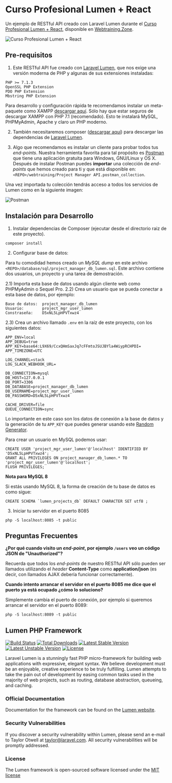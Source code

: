# Curso Profesional Lumen + React

Un ejemplo de RESTful API creado con Laravel Lumen durante el [Curso Profesional Lumen + React](https://webtraining.zone/cursos/creacion-de-aplicaciones-con-lumen-y-react), disponible en 
[Webtraining.Zone](https://webtraining.zone/cursos/creacion-de-aplicaciones-con-lumen-y-react).

![Curso Profesional Lumen + React](https://webtraining.zone/img/metadata-courses/curso-profesional-lumen-react-2018.jpg)

## Pre-requisitos

1) Este RESTful API fue creado con [Laravel Lumen](https://lumen.laravel.com/), que nos exige una versión moderna de PHP y algunas de sus extensiones instaladas:

```
PHP >= 7.1.3
OpenSSL PHP Extension
PDO PHP Extension
Mbstring PHP Extension
```

Para desarrollo y configuración rápida te recomendamos instalar un meta-paquete como XAMPP 
[descargar aquí](https://www.apachefriends.org/download.html). Sólo hay que estar seguros de descargar
XAMPP con PHP 7.1 (recomendado). Esto te instalará MySQL, PHPMyAdmin, Apache y claro un PHP moderno.

2) También necesitaremos composer ([descargar aquí](https://getcomposer.org/)) para descargar las dependencias de [Laravel Lumen](https://lumen.laravel.com/).

3) Algo que recomendamos es instalar un cliente para probar todos tus *end-points*. 
Nuestra herramienta favorita para tal propósito es [Postman](https://www.getpostman.com/) que tiene una
aplicación gratuita para Windows, GNU/Linux y OS X. Después de instalar Postman puedes **importar** una colección
de *end-points* que hemos creado para ti y que está disponible en: `<REPO>/webtraining/Project Manager API.postman_collection`.

Una vez importada tu colección tendrás acceso a todos los servicios de Lumen como en la siguiente imagen:

![Postman](https://raw.githubusercontent.com/webtrainingmx/rest-api-project-manager-junio-2017/master/webtraining/img/postman-get-users.png)


## Instalación para Desarrollo

1) Instalar dependencias de Composer (ejecutar desde el directorio raiz de este proyecto).
```
composer install
```
2) Configurar base de datos:

Para tu comodidad hemos creado un *MySQL dump* en este archivo `<REPO>/database/sql/project_manager_db_lumen.sql`.
Este archivo contiene dos usuarios, un proyecto y una tarea de demostración.

2.1) Importa esta base de datos usando algún cliente web como PHPMyAdmin o Sequel Pro.
2.2) Crea un usuario que se pueda conectar a esta base de datos, por ejemplo:
```
Base de datos:  project_manager_db_lumen
Usuario:        project_mgr_user_lumen
Constraseña:    D5xNL5LpHPVTxwz4
```

2.3) Crea un archivo llamado `.env` en la raíz de este proyecto, con los siguientes datos:
```
APP_ENV=local
APP_DEBUG=true
APP_KEY=base64:L9X69/CcxQHmSaxJq7cFFmtoJSUJBYla4WiypRCHPDI=
APP_TIMEZONE=UTC

LOG_CHANNEL=stack
LOG_SLACK_WEBHOOK_URL=

DB_CONNECTION=mysql
DB_HOST=127.0.0.1
DB_PORT=3306
DB_DATABASE=project_manager_db_lumen
DB_USERNAME=project_mgr_user_lumen
DB_PASSWORD=D5xNL5LpHPVTxwz4

CACHE_DRIVER=file
QUEUE_CONNECTION=sync
```

Lo importante en este caso son los datos de conexión a la base de datos y la generación de tu `APP_KEY` que puedes 
generar usando este [Random Generator](https://webtraining.zone/random-generator).

Para crear un usuario en MySQL podemos usar:

```
CREATE USER 'project_mgr_user_lumen'@'localhost' IDENTIFIED BY 'D5xNL5LpHPVTxwz4';
GRANT ALL PRIVILEGES ON project_manager_db_lumen.* TO 'project_mgr_user_lumen'@'localhost';
FLUSH PRIVILEGES;
```

**Nota para MySQL 8**

Si estás usando MySQL 8, la forma de creación de tu base de datos es como sigue:

```
CREATE SCHEMA `lumen_projects_db` DEFAULT CHARACTER SET utf8 ;
```

3) Iniciar tu servidor en el puerto 8085
```
php -S localhost:8085 -t public
```

## Preguntas Frecuentes

**¿Por qué cuando visito un *end-point*, por ejemplo `/users` veo un código JSON de "Unauthorized"?**

Recuerda que todos los *end-points* de nuestro RESTful API sólo pueden ser llamados utilizando
el *header* **Content-Type** como **application/json** (es decir, con llamados AJAX
debería funcionar correctamente).


**Cuando intento arrancar el servidor en el puerto 8085 me dice que el puerto ya está ocupado ¿cómo lo soluciono?**

Simplemente cambia el puerto de conexión, por ejemplo si queremos arrancar el servidor en el puerto 8089:
```
php -S localhost:8089 -t public
```


## Lumen PHP Framework

[![Build Status](https://travis-ci.org/laravel/lumen-framework.svg)](https://travis-ci.org/laravel/lumen-framework)
[![Total Downloads](https://poser.pugx.org/laravel/lumen-framework/d/total.svg)](https://packagist.org/packages/laravel/lumen-framework)
[![Latest Stable Version](https://poser.pugx.org/laravel/lumen-framework/v/stable.svg)](https://packagist.org/packages/laravel/lumen-framework)
[![Latest Unstable Version](https://poser.pugx.org/laravel/lumen-framework/v/unstable.svg)](https://packagist.org/packages/laravel/lumen-framework)
[![License](https://poser.pugx.org/laravel/lumen-framework/license.svg)](https://packagist.org/packages/laravel/lumen-framework)

Laravel Lumen is a stunningly fast PHP micro-framework for building web applications with expressive, elegant syntax. We believe development must be an enjoyable, creative experience to be truly fulfilling. Lumen attempts to take the pain out of development by easing common tasks used in the majority of web projects, such as routing, database abstraction, queueing, and caching.

### Official Documentation

Documentation for the framework can be found on the [Lumen website](http://lumen.laravel.com/docs).

### Security Vulnerabilities

If you discover a security vulnerability within Lumen, please send an e-mail to Taylor Otwell at taylor@laravel.com. All security vulnerabilities will be promptly addressed.

### License

The Lumen framework is open-sourced software licensed under the [MIT license](http://opensource.org/licenses/MIT)
